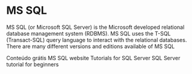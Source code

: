 # MS SQL

MS SQL (or Microsoft SQL Server) is the Microsoft developed relational database management system (RDBMS). MS SQL uses the T-SQL (Transact-SQL) query language to interact with the relational databases. There are many different versions and editions available of MS SQL

<ResourceGroupTitle>Conteúdo grátis</ResourceGroupTitle>
<BadgeLink colorScheme='blue' badgeText='MS SQL Website' href='https://www.microsoft.com/en-ca/sql-server/'>MS SQL website</BadgeLink>
<BadgeLink badgeText='Tutorial' colorScheme='green' href='https://docs.microsoft.com/en-us/sql/sql-server/tutorials-for-sql-server-2016?view=sql-server-ver15'>Tutorials for SQL Server</BadgeLink>
<BadgeLink badgeText='Course' colorScheme='green' href='https://www.youtube.com/watch?v=-EPMOaV7h_Q'>SQL Server tutorial for beginners</BadgeLink>

